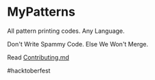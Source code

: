 # MyPatterns
All pattern printing codes. Any Language.

Don't Write Spammy Code. Else We Won't Merge.

Read [Contributing.md](https://github.com/aviraw/MyPatterns/blob/main/CONTRIBUTING.md)

#hacktoberfest
